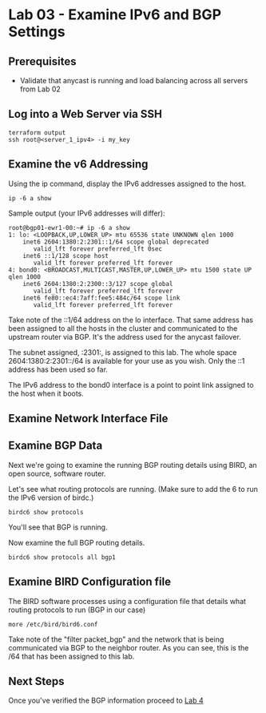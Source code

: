 # Lab 03 - Examine IPv6 and BGP Settings

## Prerequisites

* Validate that anycast is running and load balancing across all servers from Lab 02

## Log into a Web Server via SSH

```
terraform output
ssh root@<server_1_ipv4> -i my_key
```
## Examine the v6 Addressing

Using the ip command, display the IPv6 addresses assigned to the host.
```
ip -6 a show
```

Sample output (your IPv6 addresses will differ):
```
root@bgp01-ewr1-00:~# ip -6 a show
1: lo: <LOOPBACK,UP,LOWER_UP> mtu 65536 state UNKNOWN qlen 1000
    inet6 2604:1380:2:2301::1/64 scope global deprecated
       valid_lft forever preferred_lft 0sec
    inet6 ::1/128 scope host
       valid_lft forever preferred_lft forever
4: bond0: <BROADCAST,MULTICAST,MASTER,UP,LOWER_UP> mtu 1500 state UP qlen 1000
    inet6 2604:1380:2:2300::3/127 scope global
       valid_lft forever preferred_lft forever
    inet6 fe80::ec4:7aff:fee5:484c/64 scope link
       valid_lft forever preferred_lft forever
```

Take note of the ::1/64 address on the lo interface. That same address has been assigned to all the hosts in the cluster and communicated to the upstream router via BGP. It's the address used for the anycast failover.

The subnet assigned, :2301:, is assigned to this lab. The whole space 2604:1380:2:2301::/64 is available for your use as you wish. Only the ::1 address has been used so far.

The IPv6 address to the bond0 interface is a point to point link assigned to the host when it boots.

## Examine Network Interface File

## Examine BGP Data

Next we're going to examine the running BGP routing details using BIRD, an open source, software router.

Let's see what routing protocols are running. (Make sure to add the 6 to run the IPv6 version of birdc.)
```
birdc6 show protocols
```
You'll see that BGP is running.

Now examine the full BGP routing details.
```
birdc6 show protocols all bgp1
```

## Examine BIRD Configuration file

The BIRD software processes using a configuration file that details what routing protocols to run (BGP in our case)
```
more /etc/bird/bird6.conf
```

Take note of the "filter packet_bgp" and the network that is being communicated via BGP to the neighbor router. As you can see, this is the /64 that has been assigned to this lab.

## Next Steps

Once you've verified the BGP information proceed to [Lab 4](Lab04.md)
